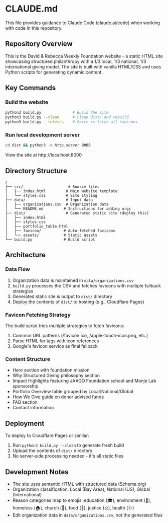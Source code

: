 # CLAUDE.md

This file provides guidance to Claude Code (claude.ai/code) when working with code in this repository.

## Repository Overview

This is the David & Rebecca Weekly Foundation website - a static HTML site showcasing structured philanthropy with a 1/3 local, 1/3 national, 1/3 international giving model. The site is built with vanilla HTML/CSS and uses Python scripts for generating dynamic content.

## Key Commands

### Build the website
```bash
python3 build.py              # Build the site
python3 build.py --clean      # Clean dist/ and rebuild
python3 build.py --refetch    # Force re-fetch all favicons
```

### Run local development server
```bash
cd dist && python3 -m http.server 8000
```
View the site at http://localhost:8000

## Directory Structure

```
/
├── src/                    # Source files
│   ├── index.html         # Main website template
│   └── styles.css         # Site styling
├── data/                  # Input data
│   ├── organizations.csv  # Organization data
│   └── README.md         # Instructions for adding orgs
├── dist/                  # Generated static site (deploy this)
│   ├── index.html
│   ├── styles.css
│   ├── portfolio_table.html
│   ├── favicon/          # Auto-fetched favicons
│   └── assets/           # Static assets
└── build.py              # Build script

```

## Architecture

### Data Flow
1. Organization data is maintained in `data/organizations.csv`
2. `build.py` processes the CSV and fetches favicons with multiple fallback strategies
3. Generated static site is output to `dist/` directory
4. Deploy the contents of `dist/` to hosting (e.g., Cloudflare Pages)

### Favicon Fetching Strategy
The build script tries multiple strategies to fetch favicons:
1. Common URL patterns (/favicon.ico, /apple-touch-icon.png, etc.)
2. Parse HTML for <link> tags with icon references
3. Google's favicon service as final fallback

### Content Structure
- Hero section with foundation mission
- Why Structured Giving philosophy section
- Impact Highlights featuring JAAGO Foundation school and Monje Lab sponsorship
- Portfolio Overview table grouped by Local/National/Global
- How We Give guide on donor advised funds
- FAQ section
- Contact information

## Deployment

To deploy to Cloudflare Pages or similar:
1. Run `python3 build.py --clean` to generate fresh build
2. Upload the contents of `dist/` directory
3. No server-side processing needed - it's all static files

## Development Notes

- The site uses semantic HTML with structured data (Schema.org)
- Organization classification: Local (Bay Area), National (US), Global (International)
- Reason categories map to emojis: education (🎓), environment (🌿), homeless (🏠), church (🙏), food (🍎), justice (⚖️), health (🩺)
- Edit organization data in `data/organizations.csv`, not the generated files